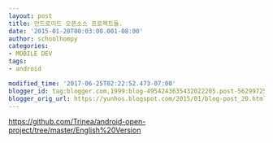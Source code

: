 ```yaml
---
layout: post
title: 안드로이드 오픈소스 프로젝트들.
date: '2015-01-20T00:03:00.001-08:00'
author: schoolhompy
categories:
- MOBILE DEV
tags:
- android

modified_time: '2017-06-25T02:22:52.473-07:00'
blogger_id: tag:blogger.com,1999:blog-4954243635432022205.post-5629972582484400947
blogger_orig_url: https://yunhos.blogspot.com/2015/01/blog-post_20.html
---
```


https://github.com/Trinea/android-open-project/tree/master/English%20Version